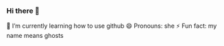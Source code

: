 ### Hi there 👋
 🌱 I’m currently learning how to use github
 😄 Pronouns: she
 ⚡ Fun fact: my name means ghosts
<!--
**Bekono4526/Bekono4526** is a ✨ _special_ ✨ repository because its `README.md` (this file) appears on your GitHub profile.

Here are some ideas to get you started:

- 🔭 I’m currently working on ...
- 🌱 I’m currently learning how to use github
- 👯 I’m looking to collaborate on ...
- 🤔 I’m looking for help with ...
- 💬 Ask me about ...
- 📫 How to reach me: ...
- 😄 Pronouns: she
- ⚡ Fun fact: my name means ghosts
-->
